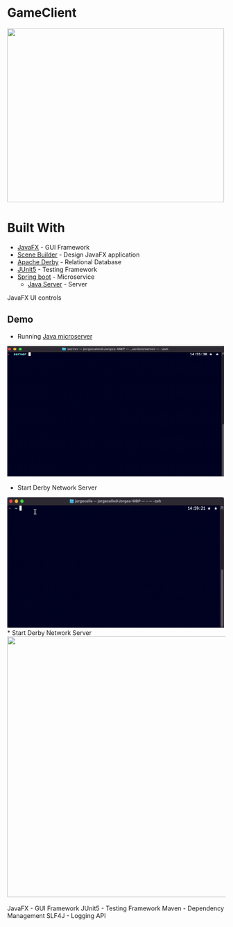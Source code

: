 # GameClient
[<img src="readmeFiles/program.gif" width="500" height="400">](readmeFiles/home.mp4)

# Built With

* [JavaFX](https://openjfx.io) - GUI Framework
* [Scene Builder](https://gluonhq.com/products/scene-builder/) - Design JavaFX application
* [Apache Derby](https://db.apache.org/derby/) - Relational Database
* [JUnit5](https://junit.org/junit5/docs/current/user-guide/) - Testing Framework
* [Spring boot](https://spring.io/projects/spring-boot) - Microservice
  * [Java Server](https://github.com/jlcalleu18/GameServer) - Server

JavaFX UI controls
## Demo 
* Running [Java microserver](https://github.com/jlcalleu18/GameServer)
 <img src="readmeFiles/javaServer.gif" width="500" height="300">
 
* Start Derby Network Server
 <img src="readmeFiles/startDerby.gif" width="500" height="300">
* Start Derby Network Server
 <img src="readmeFiles/derby.gif" width="600" height="600">
 
 
JavaFX - GUI Framework
JUnit5 - Testing Framework
Maven - Dependency Management
SLF4J - Logging API
